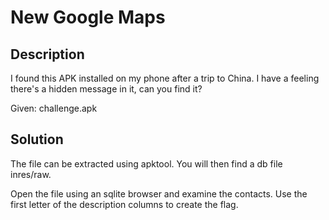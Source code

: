 # New Google Maps

## Description
I found this APK installed on my phone after a trip to China. I have a feeling there's a hidden message in it, can you find it?

Given: 
challenge.apk

## Solution
The file can be extracted using apktool. You will then find a db file inres/raw.

Open the file using an sqlite browser and examine the contacts. Use the first letter of the description columns to create the flag.